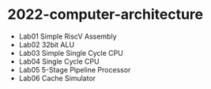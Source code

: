# 2022-computer-architecture
* Lab01 Simple RiscV Assembly <br>
* Lab02 32bit ALU <br>
* Lab03 Simple Single Cycle CPU  <br>
* Lab04 Single Cycle CPU <br>
* Lab05 5-Stage Pipeline Processor <br>
* Lab06 Cache Simulator <br>
